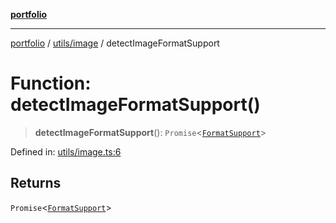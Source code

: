 [**portfolio**](../../../README.md)

***

[portfolio](../../../modules.md) / [utils/image](../README.md) / detectImageFormatSupport

# Function: detectImageFormatSupport()

> **detectImageFormatSupport**(): `Promise`\<[`FormatSupport`](../interfaces/FormatSupport.md)\>

Defined in: [utils/image.ts:6](https://github.com/tnorlund/Portfolio/blob/a003f061f44e21274785ba9621407845c0cb35bf/portfolio/utils/image.ts#L6)

## Returns

`Promise`\<[`FormatSupport`](../interfaces/FormatSupport.md)\>
